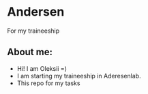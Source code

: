 # Andersen
For my traineeship


## About me:
- Hi! I am Oleksii =)
- I am starting my traineeship in Aderesenlab.
- This repo for my tasks